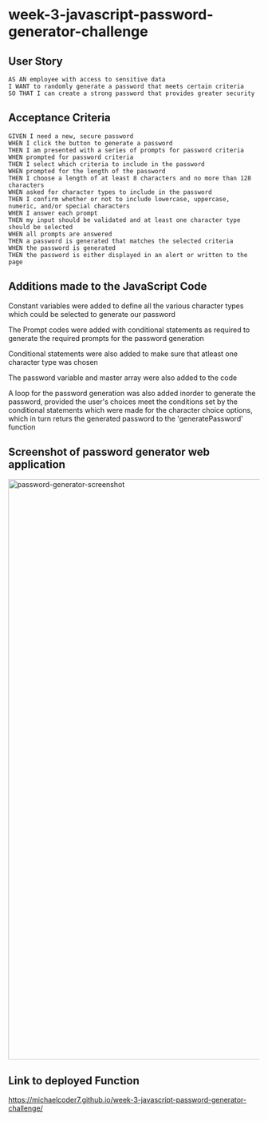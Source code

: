 # week-3-javascript-password-generator-challenge

## User Story

```
AS AN employee with access to sensitive data
I WANT to randomly generate a password that meets certain criteria
SO THAT I can create a strong password that provides greater security
```

## Acceptance Criteria

```
GIVEN I need a new, secure password
WHEN I click the button to generate a password
THEN I am presented with a series of prompts for password criteria
WHEN prompted for password criteria
THEN I select which criteria to include in the password
WHEN prompted for the length of the password
THEN I choose a length of at least 8 characters and no more than 128 characters
WHEN asked for character types to include in the password
THEN I confirm whether or not to include lowercase, uppercase, numeric, and/or special characters
WHEN I answer each prompt
THEN my input should be validated and at least one character type should be selected
WHEN all prompts are answered
THEN a password is generated that matches the selected criteria
WHEN the password is generated
THEN the password is either displayed in an alert or written to the page
```

## Additions made to the JavaScript Code

Constant variables were added to define all the various character types which could be selected to generate our password

The Prompt codes were added with conditional statements as required to generate the required prompts for the password generation 

Conditional statements were also added to make sure that atleast one character type was chosen

The password variable and master array were also added to the code

A loop for the password generation was also added inorder to generate the password, provided the user's choices meet the conditions set by the conditional statements which were made for the character choice options, which in turn returs the generated password to the 'generatePassword' function

## Screenshot of password generator web application

<img width="1163" alt="password-generator-screenshot" src="https://user-images.githubusercontent.com/128432461/234093254-1bd16783-0402-4328-80a6-d39d4ee13781.png">

## Link to deployed Function

https://michaelcoder7.github.io/week-3-javascript-password-generator-challenge/
